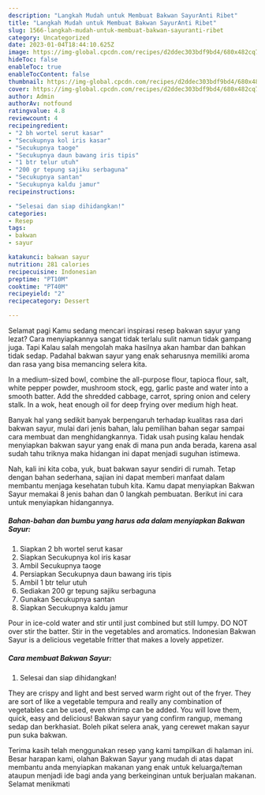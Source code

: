 ```yaml
---
description: "Langkah Mudah untuk Membuat Bakwan SayurAnti Ribet"
title: "Langkah Mudah untuk Membuat Bakwan SayurAnti Ribet"
slug: 1566-langkah-mudah-untuk-membuat-bakwan-sayuranti-ribet
category: Uncategorized
date: 2023-01-04T18:44:10.625Z
image: https://img-global.cpcdn.com/recipes/d2ddec303bdf9bd4/680x482cq70/bakwan-sayur-foto-resep-utama.jpg
hideToc: false
enableToc: true
enableTocContent: false
thumbnail: https://img-global.cpcdn.com/recipes/d2ddec303bdf9bd4/680x482cq70/bakwan-sayur-foto-resep-utama.jpg
cover: https://img-global.cpcdn.com/recipes/d2ddec303bdf9bd4/680x482cq70/bakwan-sayur-foto-resep-utama.jpg
author: Admin
authorAv: notfound
ratingvalue: 4.8
reviewcount: 4
recipeingredient:
- "2 bh wortel serut kasar"
- "Secukupnya kol iris kasar"
- "Secukupnya taoge"
- "Secukupnya daun bawang iris tipis"
- "1 btr telur utuh"
- "200 gr tepung sajiku serbaguna"
- "Secukupnya santan"
- "Secukupnya kaldu jamur"
recipeinstructions:

- "Selesai dan siap dihidangkan!"
categories:
- Resep
tags:
- bakwan
- sayur

katakunci: bakwan sayur 
nutrition: 281 calories
recipecuisine: Indonesian
preptime: "PT10M"
cooktime: "PT40M"
recipeyield: "2"
recipecategory: Dessert

---
```



Selamat pagi Kamu sedang mencari inspirasi resep bakwan sayur yang lezat? Cara menyiapkannya sangat tidak terlalu sulit namun tidak gampang juga. Tapi Kalau salah mengolah maka hasilnya akan hambar dan bahkan tidak sedap. Padahal bakwan sayur yang enak seharusnya memiliki aroma dan rasa yang bisa memancing selera kita.


In a medium-sized bowl, combine the all-purpose flour, tapioca flour, salt, white pepper powder, mushroom stock, egg, garlic paste and water into a smooth batter. Add the shredded cabbage, carrot, spring onion and celery stalk. In a wok, heat enough oil for deep frying over medium high heat.

Banyak hal yang sedikit banyak berpengaruh terhadap kualitas rasa dari bakwan sayur, mulai dari jenis bahan, lalu pemilihan bahan segar sampai cara membuat dan menghidangkannya. Tidak usah pusing kalau hendak menyiapkan bakwan sayur yang enak di mana pun anda berada, karena asal sudah tahu triknya maka hidangan ini dapat menjadi suguhan istimewa.


Nah, kali ini kita coba, yuk, buat bakwan sayur sendiri di rumah. Tetap dengan bahan sederhana, sajian ini dapat memberi manfaat dalam membantu menjaga kesehatan tubuh kita. Kamu dapat menyiapkan Bakwan Sayur memakai 8 jenis bahan dan 0 langkah pembuatan. Berikut ini cara untuk menyiapkan hidangannya.

<!--inarticleads1-->

##### Bahan-bahan dan bumbu yang harus ada dalam menyiapkan Bakwan Sayur:

1. Siapkan 2 bh wortel serut kasar
1. Siapkan Secukupnya kol iris kasar
1. Ambil Secukupnya taoge
1. Persiapkan Secukupnya daun bawang iris tipis
1. Ambil 1 btr telur utuh
1. Sediakan 200 gr tepung sajiku serbaguna
1. Gunakan Secukupnya santan
1. Siapkan Secukupnya kaldu jamur


Pour in ice-cold water and stir until just combined but still lumpy. DO NOT over stir the batter. Stir in the vegetables and aromatics. Indonesian Bakwan Sayur is a delicious vegetable fritter that makes a lovely appetizer. 

<!--inarticleads2-->

##### Cara membuat Bakwan Sayur:


1. Selesai dan siap dihidangkan!

They are crispy and light and best served warm right out of the fryer. They are sort of like a vegetable tempura and really any combination of vegetables can be used, even shrimp can be added. You will love them, quick, easy and delicious! Bakwan sayur yang confirm rangup, memang sedap dan berkhasiat. Boleh pikat selera anak, yang cerewet makan sayur pun suka bakwan. 

Terima kasih telah menggunakan resep yang kami tampilkan di halaman ini. Besar harapan kami, olahan Bakwan Sayur yang mudah di atas dapat membantu anda menyiapkan makanan yang enak untuk keluarga/teman ataupun menjadi ide bagi anda yang berkeinginan untuk berjualan makanan. Selamat menikmati
